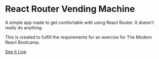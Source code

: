 # React Router Vending Machine

A simple app made to get comfortable with using React Router. It doesn't really do anything.

This is created to fulfill the requirements for an exercise for The Modern React Bootcamp.

[See it Live](https://AndrewHuntington.github.io/vending-machine)
